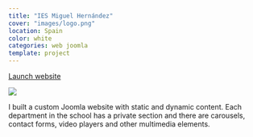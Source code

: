 ```yaml
---
title: "IES Miguel Hernández"
cover: "images/logo.png"
location: Spain
color: white
categories: web joomla
template: project
---
```


<p class="align-center">
<a class="btn" role="button" href="http://iesmh.edu.gva.es/" target="_blank">Launch website</a>
</p>

![](/work/ies-miguel-hernandez/images/1.jpg)

I built a custom Joomla website with static and dynamic content. Each department in the school has a private section and there are carousels, contact forms, video players and other multimedia elements.
